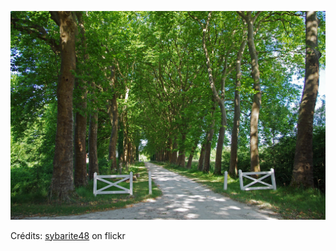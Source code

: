 ![Léonie](/images/2021-12-30.jpg)

Crédits: [sybarite48](https://www.flickr.com/people/sybarite48/) on flickr